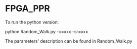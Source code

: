 # FPGA_PPR

To run the python version:

python Random_Walk.py -c=xxx -sr=xxx

The parameters' description can be found in Random_Walk.py
